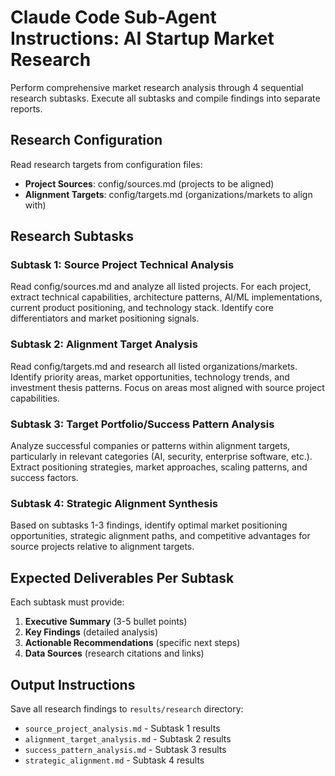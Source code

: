 # Claude Code Sub-Agent Instructions: AI Startup Market Research

Perform comprehensive market research analysis through 4 sequential research subtasks. Execute all subtasks and compile findings into separate reports.

## Research Configuration

Read research targets from configuration files:

- **Project Sources**: config/sources.md (projects to be aligned)
- **Alignment Targets**: config/targets.md (organizations/markets to align with)

## Research Subtasks

### Subtask 1: Source Project Technical Analysis

Read config/sources.md and analyze all listed projects. For each project, extract technical capabilities, architecture patterns, AI/ML implementations, current product positioning, and technology stack. Identify core differentiators and market positioning signals.

### Subtask 2: Alignment Target Analysis

Read config/targets.md and research all listed organizations/markets. Identify priority areas, market opportunities, technology trends, and investment thesis patterns. Focus on areas most aligned with source project capabilities.

### Subtask 3: Target Portfolio/Success Pattern Analysis

Analyze successful companies or patterns within alignment targets, particularly in relevant categories (AI, security, enterprise software, etc.). Extract positioning strategies, market approaches, scaling patterns, and success factors.

### Subtask 4: Strategic Alignment Synthesis

Based on subtasks 1-3 findings, identify optimal market positioning opportunities, strategic alignment paths, and competitive advantages for source projects relative to alignment targets.

## Expected Deliverables Per Subtask

Each subtask must provide:

1. **Executive Summary** (3-5 bullet points)
2. **Key Findings** (detailed analysis)
3. **Actionable Recommendations** (specific next steps)
4. **Data Sources** (research citations and links)

## Output Instructions

Save all research findings to `results/research` directory:

- `source_project_analysis.md` - Subtask 1 results
- `alignment_target_analysis.md` - Subtask 2 results  
- `success_pattern_analysis.md` - Subtask 3 results
- `strategic_alignment.md` - Subtask 4 results
